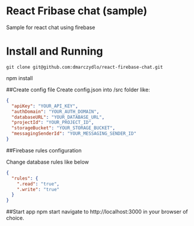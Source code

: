 
# React Fribase chat (sample)

Sample for react chat using firebase


# Install and Running

`git clone git@github.com:dmarczydlo/react-firebase-chat.git`

npm install


##Create config file
Create config.json into /src folder like: 

```json
{
  "apiKey": "YOUR_API_KEY",
  "authDomain": "YOUR_AUTH_DOMAIN",
  "databaseURL": "YOUR_DATABASE_URL",
  "projectId": "YOUR_PROJECT_ID",
  "storageBucket": "YOUR_STORAGE_BUCKET",
  "messagingSenderId": "YOUR_MESSAGING_SENDER_ID"
}
```

##Firebase rules configuration

Change database rules like below 

```json
{
  "rules": {
    ".read": "true",
    ".write": "true"
  }
}

```


##Start app
npm start
navigate to http://localhost:3000 in your browser of choice.